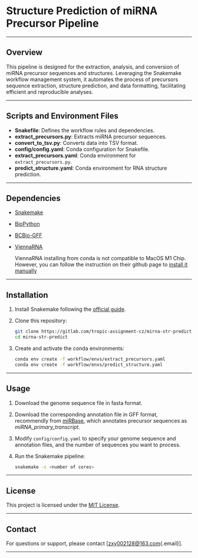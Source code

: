 # Structure Prediction of miRNA Precursor Pipeline

------------------------------------------------------------------------

## Overview

This pipeline is designed for the extraction, analysis, and conversion of miRNA precursor sequences and structures. Leveraging the Snakemake workflow management system, it automates the process of precursors sequence extraction, structure prediction, and data formatting, facilitating efficient and reproducible analyses.

------------------------------------------------------------------------

## Scripts and Environment Files

-   **Snakefile**: Defines the workflow rules and dependencies.
-   **extract_precursors.py**: Extracts miRNA precursor sequences.
-   **convert_to_tsv.py**: Converts data into TSV format.
-   **config/config.yaml**: Conda configuration for Snakefile.
-   **extract_precursors.yaml**: Conda environment for `extract_precursors.py`.
-   **predict_structure.yaml**: Conda environment for RNA structure prediction.

------------------------------------------------------------------------

## Dependencies

-   [Snakemake](https://snakemake.readthedocs.io)
-   [BioPython](https://biopython.org)
-   [BCBio-GFF](https://github.com/chapmanb/bcbb/tree/master/gff)
-   [ViennaRNA](https://www.tbi.univie.ac.at/RNA/)

    ViennaRNA installing from conda is not compatible to MacOS M1 Chip. However, you can follow the instruction on their github page to [install it manually](https://github.com/ViennaRNA/ViennaRNA)
------------------------------------------------------------------------

## Installation

1.  Install Snakemake following the [official guide](https://snakemake.readthedocs.io/en/stable/getting_started/installation.html).

2.  Clone this repository:

    ``` bash
    git clone https://gitlab.com/tropic-assignment-cz/mirna-str-predict.git
    cd mirna-str-predict
    ```

3.  Create and activate the conda environments:

    ``` bash
    conda env create -f workflow/envs/extract_precursors.yaml
    conda env create -f workflow/envs/predict_structure.yaml 
    ```

------------------------------------------------------------------------

## Usage

1.  Download the genome sequence file in fasta format.

2.  Download the corresponding annotation file in GFF format, recommendly from [miRBase](https://mirbase.org), which annotates precursor sequences as *miRNA_primary_transcript*.

3.  Modify `config/config.yaml` to specify your genome sequence and annotation files, and the number of sequences you want to process.

4.  Run the Snakemake pipeline:

    ``` bash
    snakemake -c <number of cores>
    ```

------------------------------------------------------------------------

## License

This project is licensed under the [MIT License](https://opensource.org/licenses/MIT).

------------------------------------------------------------------------

## Contact

For questions or support, please contact [[zxy002128\@163.com](mailto:zxy002128@163.com){.email}].

------------------------------------------------------------------------
